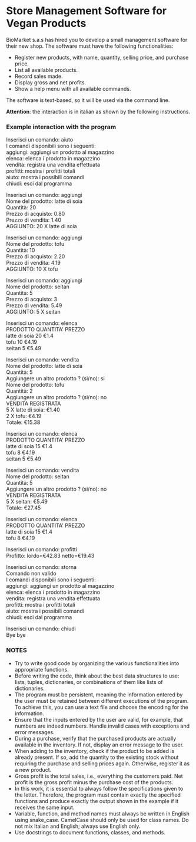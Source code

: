 # Store Management Software for Vegan Products

BioMarket s.a.s has hired you to develop a small management software for their new shop. The software must have the following functionalities:

- Register new products, with name, quantity, selling price, and purchase price.
- List all available products.
- Record sales made.
- Display gross and net profits.
- Show a help menu with all available commands.

The software is text-based, so it will be used via the command line.

**Attention**: the interaction is in italian as shown by the following instructions.

### Example interaction with the program

Inserisci un comando: aiuto \
I comandi disponibili sono i seguenti: \
aggiungi: aggiungi un prodotto al magazzino \
elenca: elenca i prodotto in magazzino \
vendita: registra una vendita effettuata \
profitti: mostra i profitti totali \
aiuto: mostra i possibili comandi \
chiudi: esci dal programma 


Inserisci un comando: aggiungi \
Nome del prodotto: latte di soia \
Quantità: 20 \
Prezzo di acquisto: 0.80 \
Prezzo di vendita: 1.40 \
AGGIUNTO: 20 X latte di soia


Inserisci un comando: aggiungi \
Nome del prodotto: tofu \
Quantità: 10 \
Prezzo di acquisto: 2.20 \
Prezzo di vendita: 4.19 \
AGGIUNTO: 10 X tofu


Inserisci un comando: aggiungi \
Nome del prodotto: seitan \
Quantità: 5 \
Prezzo di acquisto: 3 \
Prezzo di vendita: 5.49 \
AGGIUNTO: 5 X seitan


Inserisci un comando: elenca  \
PRODOTTO    QUANTITA'   PREZZO \
latte di soia   20  €1.4 \
tofu    10  €4.19 \
seitan  5   €5.49


Inserisci un comando: vendita \
Nome del prodotto: latte di soia \
Quantità: 5 \
Aggiungere un altro prodotto ? (si/no): si \
Nome del prodotto: tofu \
Quantità: 2 \
Aggiungere un altro prodotto ? (si/no): no \
VENDITA REGISTRATA \
5 X latte di soia: €1.40 \
2 X tofu: €4.19 \
Totale: €15.38


Inserisci un comando: elenca \
PRODOTTO        QUANTITA'   PREZZO \
latte di soia   15          €1.4 \
tofu            8           €4.19 \
seitan          5           €5.49


Inserisci un comando: vendita \
Nome del prodotto: seitan \
Quantità: 5 \
Aggiungere un altro prodotto ? (si/no): no \
VENDITA REGISTRATA \
5 X seitan: €5.49 \
Totale: €27.45


Inserisci un comando: elenca \
PRODOTTO        QUANTITA'   PREZZO \
latte di soia   15          €1.4 \
tofu            8           €4.19


Inserisci un comando: profitti \
Profitto: lordo=€42.83 netto=€19.43


Inserisci un comando: storna \
Comando non valido \
I comandi disponibili sono i seguenti: \
aggiungi: aggiungi un prodotto al magazzino \
elenca: elenca i prodotto in magazzino \
vendita: registra una vendita effettuata \
profitti: mostra i profitti totali \
aiuto: mostra i possibili comandi \
chiudi: esci dal programma


Inserisci un comando: chiudi \
Bye bye


### NOTES

- Try to write good code by organizing the various functionalities into appropriate functions.
- Before writing the code, think about the best data structures to use: lists, tuples, dictionaries, or combinations of them like lists of dictionaries.
- The program must be persistent, meaning the information entered by the user must be retained between different executions of the program. To achieve this, you can use a text file and choose the encoding for the information.
- Ensure that the inputs entered by the user are valid, for example, that numbers are indeed numbers. Handle invalid cases with exceptions and error messages.
- During a purchase, verify that the purchased products are actually available in the inventory. If not, display an error message to the user.
- When adding to the inventory, check if the product to be added is already present. If so, add the quantity to the existing stock without requiring the purchase and selling prices again. Otherwise, register it as a new product.
- Gross profit is the total sales, i.e., everything the customers paid. Net profit is the gross profit minus the purchase cost of the products.
- In this work, it is essential to always follow the specifications given to the letter. Therefore, the program must contain exactly the specified functions and produce exactly the output shown in the example if it receives the same input.
- Variable, function, and method names must always be written in English using snake_case. CamelCase should only be used for class names. Do not mix Italian and English; always use English only.
- Use docstrings to document functions, classes, and methods.
